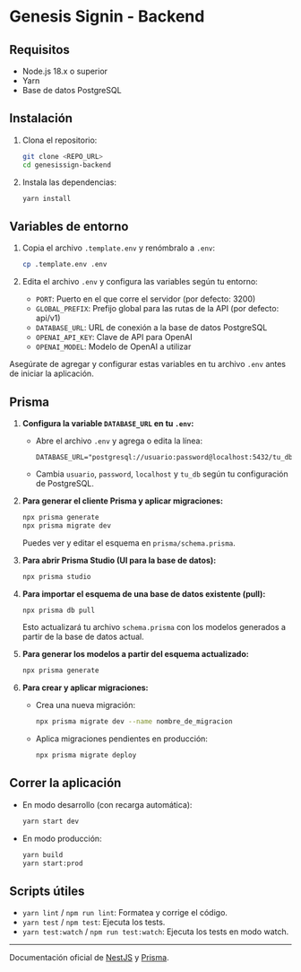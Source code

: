 # Genesis Signin - Backend

## Requisitos

- Node.js 18.x o superior
- Yarn
- Base de datos PostgreSQL

## Instalación

1. Clona el repositorio:
   ```bash
   git clone <REPO_URL>
   cd genesissign-backend
   ```

2. Instala las dependencias:
   ```bash
   yarn install
   ```

## Variables de entorno

1. Copia el archivo `.template.env` y renómbralo a `.env`:
   ```bash
   cp .template.env .env
   ```
2. Edita el archivo `.env` y configura las variables según tu entorno:

   - `PORT`: Puerto en el que corre el servidor (por defecto: 3200)
   - `GLOBAL_PREFIX`: Prefijo global para las rutas de la API (por defecto: api/v1)
   - `DATABASE_URL`: URL de conexión a la base de datos PostgreSQL
   - `OPENAI_API_KEY`: Clave de API para OpenAI
   - `OPENAI_MODEL`: Modelo de OpenAI a utilizar

Asegúrate de agregar y configurar estas variables en tu archivo `.env` antes de iniciar la aplicación.

## Prisma

1. **Configura la variable `DATABASE_URL` en tu `.env`:**
   - Abre el archivo `.env` y agrega o edita la línea:
     ```
     DATABASE_URL="postgresql://usuario:password@localhost:5432/tu_db"
     ```
   - Cambia `usuario`, `password`, `localhost` y `tu_db` según tu configuración de PostgreSQL.

2. **Para generar el cliente Prisma y aplicar migraciones:**
   ```bash
   npx prisma generate
   npx prisma migrate dev
   ```
   Puedes ver y editar el esquema en `prisma/schema.prisma`.

3. **Para abrir Prisma Studio (UI para la base de datos):**
   ```bash
   npx prisma studio
   ```

4. **Para importar el esquema de una base de datos existente (pull):**
   ```bash
   npx prisma db pull
   ```
   Esto actualizará tu archivo `schema.prisma` con los modelos generados a partir de la base de datos actual.

5. **Para generar los modelos a partir del esquema actualizado:**
   ```bash
   npx prisma generate
   ```

6. **Para crear y aplicar migraciones:**
   - Crea una nueva migración:
     ```bash
     npx prisma migrate dev --name nombre_de_migracion
     ```
   - Aplica migraciones pendientes en producción:
     ```bash
     npx prisma migrate deploy
     ```


## Correr la aplicación

- En modo desarrollo (con recarga automática):
  ```bash
  yarn start dev
  ```

- En modo producción:
  ```bash
  yarn build
  yarn start:prod
  ```

## Scripts útiles

- `yarn lint` / `npm run lint`: Formatea y corrige el código.
- `yarn test` / `npm test`: Ejecuta los tests.
- `yarn test:watch` / `npm run test:watch`: Ejecuta los tests en modo watch.

---

Documentación oficial de [NestJS](https://docs.nestjs.com/) y [Prisma](https://www.prisma.io/docs/).
